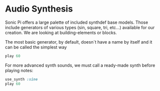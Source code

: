 # Audio Synthesis

Sonic Pi offers a large palette of included synthdef base models. Those include generators of various types (sin, square, tri, etc...) available for our creation. We are looking at building-elements or blocks.

The most basic generator, by default, doesn´t have a name by itself and it can be called the simplest way

```ruby
play 60
```
For more advanced synth sounds, we must call a ready-made synth before playing notes:
```ruby
use_synth :sine
play 60
```
